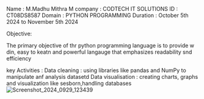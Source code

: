 Name : M.Madhu Mithra M
company : CODTECH IT SOLUTIONS
ID : CT08DS8587
Domain : PYTHON PROGRAMMING
Duration : October 5th 2024 to November 5th 2024



Objective: 


The primary objective of thr python programming language is to provide w din, easy to keatn and powerful langauge that emphasizes readability snd efficiency 


key Activities : 
Data cleaning : using libraries like pandas and NumPy to manipulate anf analysis datasetd 
Data visualisation : creating charts, graphs and visualization like sesborn,handling databases
![Screenshot_2024_0929_123439](https://github.com/user-attachments/assets/629b5b90-a5b8-4286-97ac-af32a33fd31f)
